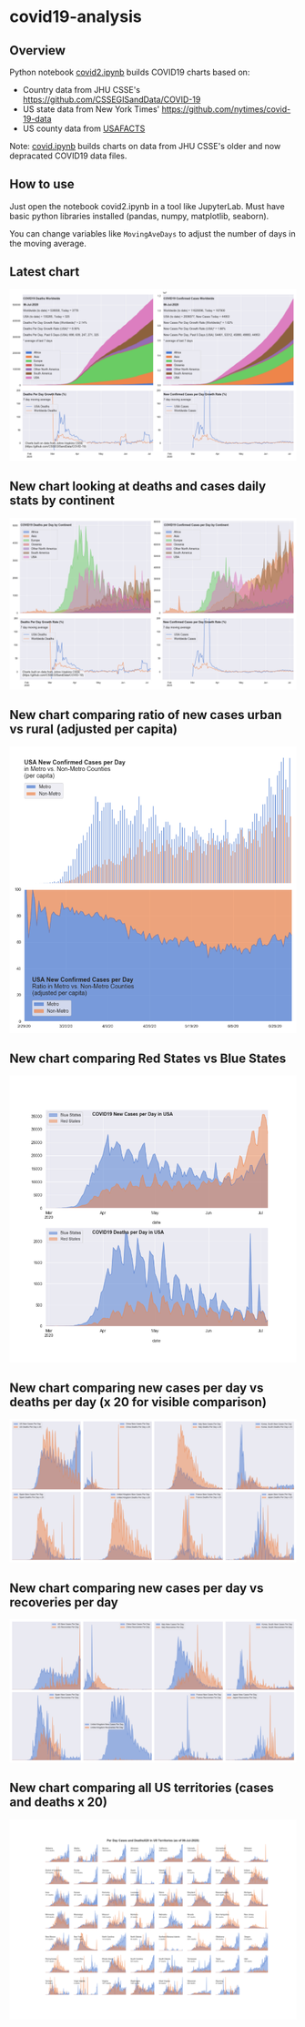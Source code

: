 # covid19-analysis

## Overview
Python notebook [covid2.ipynb](https://github.com/danlaw/covid19-analysis/blob/master/covid2.ipynb) builds COVID19 charts based on:
* Country data from JHU CSSE's https://github.com/CSSEGISandData/COVID-19
* US state data from New York Times' https://github.com/nytimes/covid-19-data
* US county data from [USAFACTS](https://usafacts.org/visualizations/coronavirus-covid-19-spread-map/)

Note: [covid.ipynb](https://github.com/danlaw/covid19-analysis/blob/master/covid.ipynb) builds charts on data from JHU CSSE's older and now depracated COVID19 data files.

## How to use
Just open the notebook covid2.ipynb in a tool like JupyterLab. Must have basic python libraries installed (pandas, numpy, matplotlib, seaborn).

You can change variables like ``MovingAveDays`` to adjust the number of days in the moving average.

## Latest chart
![Latest chart](charts/20200706-covid19-chart.png)

## New chart looking at deaths and cases daily stats by continent
![Comparison chart](charts/20200706-covid19-chart-perday.png)

## New chart comparing ratio of new cases urban vs rural (adjusted per capita)
![Urban rural per capita chart](charts/20200706-US-counties-urban-vs-rural-per-capita.png)

## New chart comparing Red States vs Blue States
![Red vs Blue chart](charts/20200706-compare-daily-red-vs-blue-states.png)

## New chart comparing new cases per day vs deaths per day (x 20 for visible comparison)
![Comparison chart](charts/20200706-comparison-chart.png)

## New chart comparing new cases per day vs recoveries per day
![Recovery chart](charts/20200706-comparison-recovery-chart.png)

## New chart comparing all US territories (cases and deaths x 20)
![Territories chart](charts/20200706-compare-US-territories.png)

